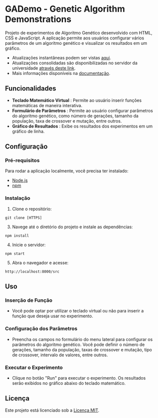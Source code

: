 # GADemo - Genetic Algorithm Demonstrations

Projeto de experimentos de Algoritmo Genético desenvolvido com HTML, CSS e JavaScript. A aplicação permite aos usuários configurar vários parâmetros de um algoritmo genético e visualizar os resultados em um gráfico.

- Atualizações instantâneas podem ser vistas [aqui](https://gademo-zxig.onrender.com).
- Atualizações consolidadas são disponibilizadas no servidor da universidade [através deste link](https://www.maxwell.vrac.puc-rio.br/projetosEspeciais/GADEMO/index.html).
- Mais informações disponíveis na [documentação](https://gademo.readthedocs.io/en/latest/).

## Funcionalidades

* **Teclado Matemático Virtual** : Permite ao usuário inserir funções matemáticas de maneira interativa.
* **Formulário de Parâmetros** : Permite ao usuário configurar parâmetros do algoritmo genético, como número de gerações, tamanho da população, taxa de crossover e mutação, entre outros.
* **Gráfico de Resultados** : Exibe os resultados dos experimentos em um gráfico de linha.

## Configuração

### Pré-requisitos

Para rodar a aplicação localmente, você precisa ter instalado:

* [Node.js](https://nodejs.org/)
* [npm](https://www.npmjs.com/)

### Instalação

1. Clone o repositório:

```
git clone [HTTPS]
```

3. Navege até o diretório do projeto e instale as dependências:

```
npm install
```

4. Inicie o servidor:

```
npm start
```

5. Abra o navegador e acesse:

```
http://localhost:8000/src
```

## Uso

### Inserção de Função

* Você pode optar por utilizar o teclado virtual ou não para inserir a função que deseja usar no experimento.

### Configuração dos Parâmetros

* Preencha os campos no formulário do menu lateral para configurar os parâmetros do algoritmo genético. Você pode definir o número de gerações, tamanho da população, taxas de crossover e mutação, tipo de crossover, intervalo de valores, entre outros.

### Executar o Experimento

* Clique no botão "Run" para executar o experimento. Os resultados serão exibidos no gráfico abaixo do teclado matemático.


## Licença

Este projeto está licenciado sob a [Licença MIT](LICENSE).
